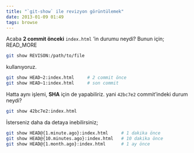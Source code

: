 ```yaml
---
title: "`git-show` ile revizyon görüntülemek"
date: 2013-01-09 01:49
tags: browse
---
```

Acaba **2 commit önceki** `index.html` ’in durumu neydi? Bunun için;
READ_MORE

```bash
git show REVISON:/path/to/file
```
kullanıyoruz.

```bash
git show HEAD~2:index.html     # 2 commit önce
git show HEAD~1:index.html     # son commit
```

Hatta aynı işlemi, **SHA** için de yapabiliriz. yani `42bc7e2` 
commit’indeki durum neydi?

```bash
git show 42bc7e2:index.html
```

İsterseniz daha da detaya inebilirsiniz;

```bash
git show HEAD@{1.minute.ago}:index.html     # 1 dakika önce
git show HEAD@{10.minutes.ago}:index.html   # 10 dakika önce
git show HEAD@{1.month.ago}:index.html      # 1 ay önce
```
